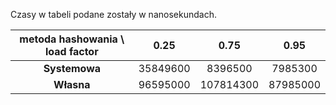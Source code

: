 Czasy w tabeli podane zostały w nanosekundach.

| metoda hashowania \ load factor 	|   0.25   	|    0.75   	|   0.95   	|
|:-------------------------------:	|:--------:	|:---------:	|:--------:	|
| **Systemowa**                   	| 35849600 	|  8396500  	|  7985300 	|
| **Własna**                      	| 96595000 	| 107814300 	| 87985000 	|